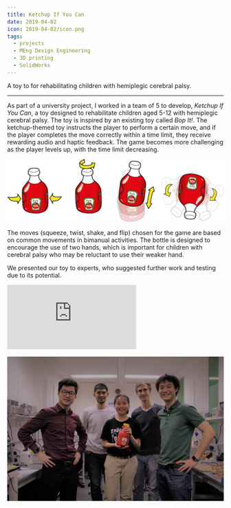 ```yaml
---
title: Ketchup If You Can
date: 2019-04-02
icon: 2019-04-02/icon.png
tags:
  - projects
  - MEng Design Engineering
  - 3D printing
  - SolidWorks
---
```


A toy to for rehabilitating children with hemiplegic cerebral palsy.

---

As part of a university project, I worked in a team of 5 to develop, _Ketchup If You Can_, a toy designed to rehabilitate children aged 5-12 with hemiplegic cerebral palsy. The toy is inspired by an existing toy called _Bop It!_. The ketchup-themed toy instructs the player to perform a certain move, and if the player completes the move correctly within a time limit, they receive rewarding audio and haptic feedback. The game becomes more challenging as the player levels up, with the time limit decreasing.

![ketchup toy diagram](/assets/2019-04-02/ketchup-diagrams.png)

The moves (squeeze, twist, shake, and flip) chosen for the game are based on common movements in bimanual activities. The bottle is designed to encourage the use of two hands, which is important for children with cerebral palsy who may be reluctant to use their weaker hand.

We presented our toy to experts, who suggested further work and testing due to its potential.

<p>
<div class="video-container">
    <iframe src="https://www.youtube.com/embed/tEUqCEllvD0" frameborder="0" allowfullscreen></iframe>
</div>
</p>

![ketchup toy team](/assets/2019-04-02/ketchup-team.JPG)
